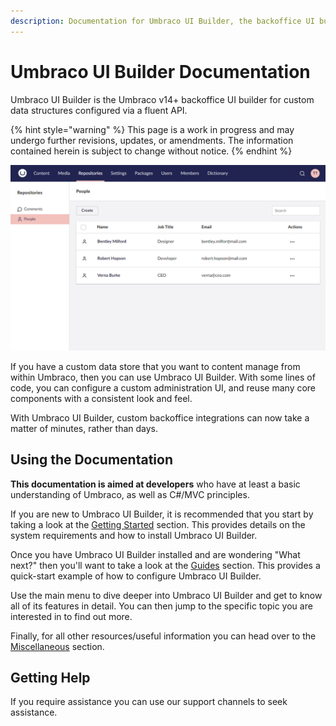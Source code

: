 ```yaml
---
description: Documentation for Umbraco UI Builder, the backoffice UI builder for Umbraco.
---
```


# Umbraco UI Builder Documentation

Umbraco UI Builder is the Umbraco v14+ backoffice UI builder for custom data structures configured via a fluent API.

{% hint style="warning" %}
This page is a work in progress and may undergo further revisions, updates, or amendments. The information contained herein is subject to change without notice.
{% endhint %}

![Example Umbraco UI Builder UI](images/listview.png)

If you have a custom data store that you want to content manage from within Umbraco, then you can use Umbraco UI Builder. With some lines of code, you can configure a custom administration UI, and reuse many core components with a consistent look and feel.

With Umbraco UI Builder, custom backoffice integrations can now take a matter of minutes, rather than days.

## Using the Documentation

**This documentation is aimed at developers** who have at least a basic understanding of Umbraco, as well as C#/MVC principles.

If you are new to Umbraco UI Builder, it is recommended that you start by taking a look at the [Getting Started](./getting-started/overview.md) section. This provides details on the system requirements and how to install Umbraco UI Builder.

Once you have Umbraco UI Builder installed and are wondering "What next?" then you'll want to take a look at the [Guides](./guides/creating-your-first-integration.md) section. This provides a quick-start example of how to configure Umbraco UI Builder.

Use the main menu to dive deeper into Umbraco UI Builder and get to know all of its features in detail. You can then jump to the specific topic you are interested in to find out more.

Finally, for all other resources/useful information you can head over to the [Miscellaneous](./miscellaneous/conventions.md) section.

## Getting Help

If you require assistance you can use our support channels to seek assistance.
